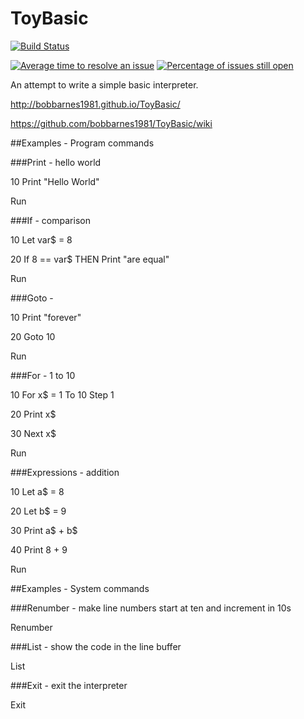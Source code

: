 # ToyBasic

[![Build Status](https://travis-ci.org/bobbarnes1981/ToyBasic.svg?branch=master)](https://travis-ci.org/bobbarnes1981/ToyBasic)

[![Average time to resolve an issue](http://isitmaintained.com/badge/resolution/bobbarnes1981/ToyBasic.svg)](http://isitmaintained.com/project/bobbarnes1981/ToyBasic "Average time to resolve an issue") [![Percentage of issues still open](http://isitmaintained.com/badge/open/bobbarnes1981/ToyBasic.svg)](http://isitmaintained.com/project/bobbarnes1981/ToyBasic "Percentage of issues still open")

An attempt to write a simple basic interpreter.

http://bobbarnes1981.github.io/ToyBasic/

https://github.com/bobbarnes1981/ToyBasic/wiki

##Examples - Program commands

###Print - hello world

10 Print "Hello World"

Run

###If - comparison

10 Let var$ = 8

20 If 8 == var$ THEN Print "are equal"

Run

###Goto - 

10 Print "forever"

20 Goto 10

Run

###For - 1 to 10

10 For x$ = 1 To 10 Step 1

20 Print x$

30 Next x$

Run

###Expressions - addition

10 Let a$ = 8

20 Let b$ = 9

30 Print a$ + b$

40 Print 8 + 9

Run

##Examples - System commands

###Renumber - make line numbers start at ten and increment in 10s

Renumber

###List - show the code in the line buffer

List

###Exit - exit the interpreter

Exit
